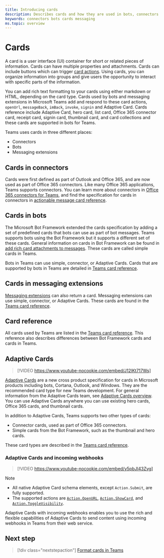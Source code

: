 ```yaml
---
title: Introducing cards
description: Describes cards and how they are used in bots, connectors and messaging extensions
keywords: connectors bots cards messaging
ms.topic: overview
---
```


# Cards

A card is a user interface (UI) container for short or related pieces of information. Cards can have multiple properties and attachments. Cards can include buttons which can trigger [card actions](~/task-modules-and-cards/cards/cards-actions.md). Using cards, you can organize information into groups and give users the opportunity to interact with specific parts of the information.

You can add rich text formatting to your cards using either markdown or HTML, depending on the card type. Cards used by bots and messaging extensions in Microsoft Teams add and respond to these card actions, `openUrl`, `messageBack`, `imBack`, `invoke`, `signin` and Adaptive Card. Cards reference include Adaptive Card, hero card, list card, Office 365 connector card, receipt card, signin card, thumbnail card, and card collections and these cards are supported in bots for Teams.

Teams uses cards in three different places:

* Connectors
* Bots
* Messaging extensions

## Cards in connectors

Cards were first defined as part of Outlook and Office 365, and are now used as part of Office 365 connectors. Like many Office 365 applications, Teams supports connectors. You can learn more about connectors in [Office 365 connectors for Teams](~/webhooks-and-connectors/what-are-webhooks-and-connectors.md), and find the specification for cards in connectors in [actionable message card reference](/outlook/actionable-messages/card-reference).

## Cards in bots

The Microsoft Bot Framework extended the cards specification by adding a set of predefined cards that bots can use as part of bot messages. Teams supports bots using the Bot Framework but it supports a different set of these cards. General information on cards in Bot Framework can be found in [add rich card attachments to messages](/bot-framework/nodejs/bot-builder-nodejs-send-rich-cards). These cards are called simple cards in Teams.

Bots in Teams can use simple, connector, or Adaptive Cards. Cards that are supported by bots in Teams are detailed in [Teams card reference](~/task-modules-and-cards/cards/cards-reference.md).

## Cards in messaging extensions

[Messaging extensions](~/messaging-extensions/what-are-messaging-extensions.md) can also return a card. Messaging extensions can use simple, connector, or Adaptive Cards. These cards are found in the [Teams card reference](~/task-modules-and-cards/cards/cards-reference.md).

## Card reference

All cards used by Teams are listed in the [Teams card reference](~/task-modules-and-cards/cards/cards-reference.md). This reference also describes differences between Bot Framework cards and cards in Teams.

## Adaptive Cards

> [!VIDEO https://www.youtube-nocookie.com/embed/J12lKt717Ws]

[Adaptive Cards](~/task-modules-and-cards/cards/cards-reference.md#adaptive-card) are a new cross product specification for cards in Microsoft products including bots, Cortana, Outlook, and Windows. They are the recommended card type for new Teams development. For general information from the Adaptive Cards team, see [Adaptive Cards overview](/adaptive-cards). You can use Adaptive Cards anywhere you can use existing hero cards, Office 365 cards, and thumbnail cards.

In addition to Adaptive Cards, Teams supports two other types of cards:

* Connector cards, used as part of Office 365 connectors.
* Simple cards from the Bot Framework, such as the thumbnail and hero cards.

These card types are described in the [Teams card reference](~/task-modules-and-cards/cards/cards-reference.md).

### Adaptive Cards and incoming webhooks

> [!VIDEO https://www.youtube-nocookie.com/embed/y5pbJI43Zvg]

> [!NOTE]
> * All native Adaptive Card schema elements, except `Action.Submit`, are fully supported.
> * The supported actions are [`Action.OpenURL`](https://adaptivecards.io/explorer/Action.OpenUrl.html), [`Action.ShowCard`](https://adaptivecards.io/explorer/Action.ShowCard.html), and [`Action.ToggleVisibility`](https://adaptivecards.io/explorer/Action.ToggleVisibility.html).

Adaptive Cards with incoming webhooks enables you to use the rich and flexible capabilities of Adaptive Cards to send content using incoming webhooks in Teams from their web service.

## Next step

> [!div class="nextstepaction"]
> [Format cards in Teams](~/task-modules-and-cards/cards/cards-format.md)
